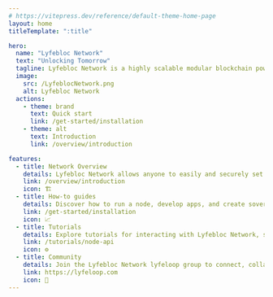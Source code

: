 ```yaml
---
# https://vitepress.dev/reference/default-theme-home-page
layout: home
titleTemplate: ":title"

hero:
  name: "Lyfebloc Network"
  text: "Unlocking Tomorrow"
  tagline: Lyfebloc Network is a highly scalable modular blockchain powering dynamic applications with extensive full-stack adaptability.
  image:
    src: /LyfeblocNetwork.png
    alt: Lyfebloc Network
  actions:
    - theme: brand
      text: Quick start
      link: /get-started/installation
    - theme: alt
      text: Introduction
      link: /overview/introduction

features:
  - title: Network Overview
    details: Lyfebloc Network allows anyone to easily and securely set up their own EVM-compatible blockchain.
    link: /overview/introduction
    icon: 🏗️
  - title: How-to guides
    details: Discover how to run a node, develop apps, and create sovereign chains on Lyfebloc Network.
    link: /get-started/installation
    icon: 📈
  - title: Tutorials
    details: Explore tutorials for interacting with Lyfebloc Network, starting with lyfebloc-core through the node API.
    link: /tutorials/node-api
    icon: ⚙️
  - title: Community
    details: Join the Lyfebloc Network lyfeloop group to connect, collaborate, and contribute to the future of modular blockchains.
    link: https://lyfeloop.com
    icon: 🏰
---
```

